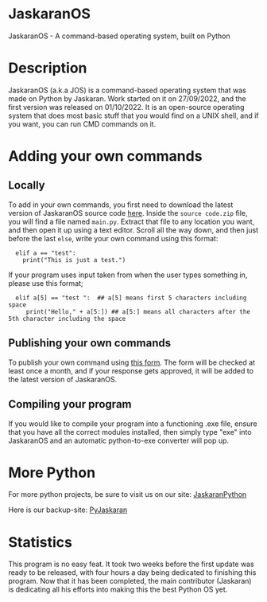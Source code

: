 # JaskaranOS
JaskaranOS - A command-based operating system, built on Python

# Description
JaskaranOS (a.k.a JOS) is a command-based operating system that was made on Python by Jaskaran. Work started on it on 27/09/2022, and the first version was released on 01/10/2022. It is an open-source operating system that does most basic stuff that you would find on a UNIX shell, and if you want, you can run CMD commands on it.

# Adding your own commands
## Locally
To add in your own commands, you first need to download the latest version of JaskaranOS source code [here](https://github.com/TheAnister/JaskaranOS/releases/). Inside the `source code.zip` file, you will find a file named `main.py`. Extract that file to any location you want, and then open it up using a text editor. Scroll all the way down, and then just before the last ```else```, write your own command using this format:
```
  elif a == "test":
    print("This is just a test.")
```
If your program uses input taken from when the user types something in, please use this format;
```
  elif a[5] == "test ":  ## a[5] means first 5 characters including space
     print("Hello," + a[5:]) ## a[5:] means all characters after the 5th character including the space
```     

## Publishing your own commands
To publish your own command using [this form](https://forms.gle/E51v22UuDgpYzEkU9). The form will be checked at least once a month, and if your response gets approved, it will be added to the latest version of JaskaranOS.

## Compiling your program
If you would like to compile your program into a functioning .exe file, ensure that you have all the correct modules installed, then simply type "exe" into JaskaranOS and an automatic python-to-exe converter will pop up. 
# More Python
For more python projects, be sure to visit us on our site: [JaskaranPython](https://jaskaranpython.glitch.me)

Here is our backup-site: [PyJaskaran](https://TheAnister.github.io)

# Statistics
This program is no easy feat. It took two weeks before the first update was ready to be released, with four hours a day being dedicated to finishing this program. Now that it has been completed, the main contributor (Jaskaran) is dedicating all his efforts into making this the best Python OS yet.
